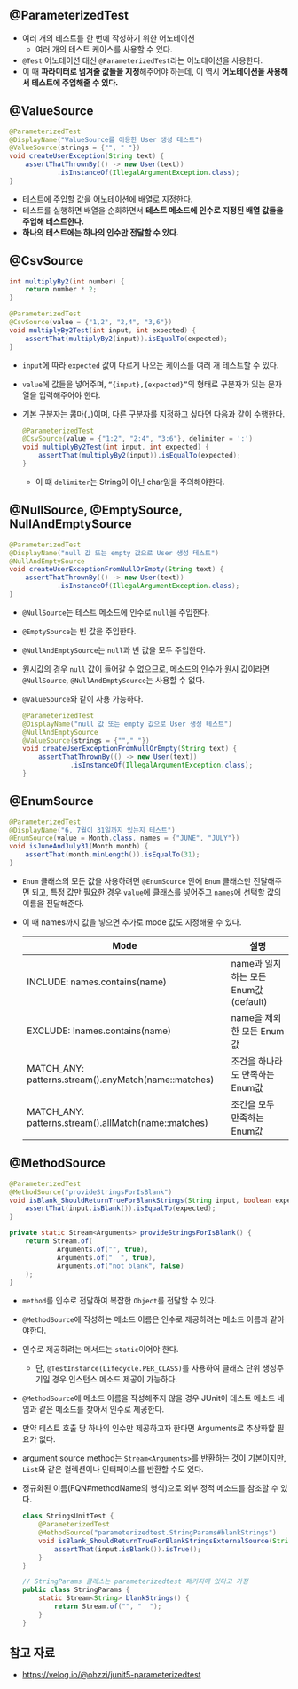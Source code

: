## @ParameterizedTest

- 여러 개의 테스트를 한 번에 작성하기 위한 어노테이션
    - 여러 개의 테스트 케이스를 사용할 수 있다.
- `@Test` 어노테이션 대신 `@ParameterizedTest`라는 어노테이션을 사용한다.
- 이 때 **파라미터로 넘겨줄 값들을 지정**해주어야 하는데, 이 역시 **어노테이션을 사용해서 테스트에 주입해줄 수 있다.**

## @ValueSource

```java
@ParameterizedTest
@DisplayName("ValueSource를 이용한 User 생성 테스트")
@ValueSource(strings = {"", " "})
void createUserException(String text) {
    assertThatThrownBy(() -> new User(text))
            .isInstanceOf(IllegalArgumentException.class);
}
```

- 테스트에 주입할 값을 어노테이션에 배열로 지정한다.
- 테스트를 실행하면 배열을 순회하면서 **테스트 메소드에 인수로 지정된 배열 값들을 주입해 테스트한다.**
- **하나의 테스트에는 하나의 인수만 전달할 수 있다.**

## @CsvSource

```java
int multiplyBy2(int number) {
    return number * 2;
}

@ParameterizedTest
@CsvSource(value = {"1,2", "2,4", "3,6"})
void multiplyBy2Test(int input, int expected) {
    assertThat(multiplyBy2(input)).isEqualTo(expected);
}
```

- `input`에 따라 `expected` 값이 다르게 나오는 케이스를 여러 개 테스트할 수 있다.
- `value`에 값들을 넣어주며, `“{input},{expected}”`의 형태로 구분자가 있는 문자열을 입력해주어야 한다.
- 기본 구분자는 콤마(`,`)이며, 다른 구분자를 지정하고 싶다면 다음과 같이 수행한다.
    
    ```java
    @ParameterizedTest
    @CsvSource(value = {"1:2", "2:4", "3:6"}, delimiter = ':')
    void multiplyBy2Test(int input, int expected) {
        assertThat(multiplyBy2(input)).isEqualTo(expected);
    }
    ```
    
    - 이 떄 `delimiter`는 String이 아닌 char임을 주의해야한다.

## @NullSource, @EmptySource, NullAndEmptySource

```java
@ParameterizedTest
@DisplayName("null 값 또는 empty 값으로 User 생성 테스트")
@NullAndEmptySource
void createUserExceptionFromNullOrEmpty(String text) {
    assertThatThrownBy(() -> new User(text))
            .isInstanceOf(IllegalArgumentException.class);
}
```

- `@NullSource`는 테스트 메소드에 인수로 `null`을 주입한다.
- `@EmptySource`는 빈 값을 주입한다.
- `@NullAndEmptySource`는 `null`과 빈 값을 모두 주입한다.
- 원시값의 경우 `null` 값이 들어갈 수 없으므로, 메소드의 인수가 원시 값이라면 `@NullSource`, `@NullAndEmptySource`는 사용할 수 없다.
- `@ValueSource`와 같이 사용 가능하다.
    
    ```java
    @ParameterizedTest
    @DisplayName("null 값 또는 empty 값으로 User 생성 테스트")
    @NullAndEmptySource
    @ValueSource(strings = {""," "})
    void createUserExceptionFromNullOrEmpty(String text) {
        assertThatThrownBy(() -> new User(text))
                .isInstanceOf(IllegalArgumentException.class);
    }
    ```
    

## @EnumSource

```java
@ParameterizedTest
@DisplayName("6, 7월이 31일까지 있는지 테스트")
@EnumSource(value = Month.class, names = {"JUNE", "JULY"})
void isJuneAndJuly31(Month month) {
    assertThat(month.minLength()).isEqualTo(31);
}
```

- `Enum` 클래스의 모든 값을 사용하려면 `@EnumSource` 안에 `Enum` 클래스만 전달해주면 되고, 특정 값만 필요한 경우 `value`에 클래스를 넣어주고 `names`에 선택할 값의 이름을 전달해준다.
- 이 때 names까지 값을 넣으면 추가로 mode 값도 지정해줄 수 있다.
    
    
    | Mode | 설명 |
    | --- | --- |
    | INCLUDE: names.contains(name) | name과 일치하는 모든 Enum값 (default) |
    | EXCLUDE: !names.contains(name) | name을 제외한 모든 Enum값 |
    | MATCH_ANY: patterns.stream().anyMatch(name::matches) | 조건을 하나라도 만족하는 Enum값 |
    | MATCH_ANY: patterns.stream().allMatch(name::matches) | 조건을 모두 만족하는 Enum값 |

## @MethodSource

```java
@ParameterizedTest
@MethodSource("provideStringsForIsBlank")
void isBlank_ShouldReturnTrueForBlankStrings(String input, boolean expected) {
    assertThat(input.isBlank()).isEqualTo(expected);
}

private static Stream<Arguments> provideStringsForIsBlank() {
    return Stream.of(
            Arguments.of("", true),
            Arguments.of("  ", true),
            Arguments.of("not blank", false)
    );
}
```

- `method`를 인수로 전달하여 복잡한 `Object`를 전달할 수 있다.
- `@MethodSource`에 작성하는 메소드 이름은 인수로 제공하려는 메소드 이름과 같아야한다.
- 인수로 제공하려는 메서드는 `static`이어야 한다.
    - 단, `@TestInstance(Lifecycle.PER_CLASS)`를 사용하여 클래스 단위 생성주기일 경우 인스턴스 메소드 제공이 가능하다.
- `@MethodSource`에 메소드 이름을 작성해주지 않을 경우 JUnit이 테스트 메소드 네임과 같은 메소드를 찾아서 인수로 제공한다.
- 만약 테스트 호출 당 하나의 인수만 제공하고자 한다면 Arguments로 추상화할 필요가 없다.
- argument source method는 `Stream<Arguments>`를 반환하는 것이 기본이지만, `List`와 같은 컬렉션이나 인터페이스를 반환할 수도 있다.
- 정규화된 이름(FQN#methodName의 형식)으로 외부 정적 메소드를 참조할 수 있다.
    
    ```java
    class StringsUnitTest {
        @ParameterizedTest
        @MethodSource("parameterizedtest.StringParams#blankStrings")
        void isBlank_ShouldReturnTrueForBlankStringsExternalSource(String input) {
            assertThat(input.isBlank()).isTrue();
        }
    }
    
    // StringParams 클래스는 parameterizedtest 패키지에 있다고 가정
    public class StringParams {
        static Stream<String> blankStrings() {
            return Stream.of("", "  ");
        }
    }
    ```
    

## 참고 자료

- https://velog.io/@ohzzi/junit5-parameterizedtest